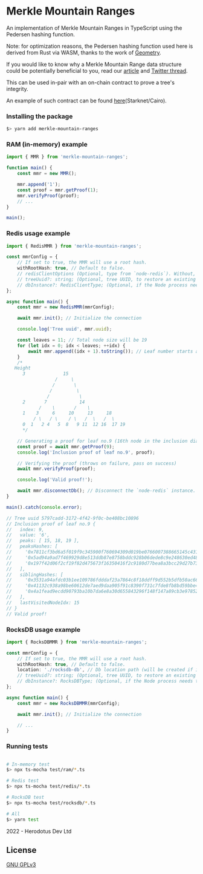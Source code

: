 # Merkle Mountain Ranges

An implementation of Merkle Mountain Ranges in TypeScript using the Pedersen hashing function.

Note: for optimization reasons, the Pedersen hashing function used here is derived from Rust via WASM, thanks to the work of [Geometry](https://github.com/geometryresearch/starknet-signatures/blob/722c5987cb96aee80f230a97fed685194c97b7db/packages/prover/src/pedersen.rs).

If you would like to know why a Merkle Mountain Range data structure could be potentially beneficial to you, read our [article](https://codyx.medium.com/over-the-proofs-a-world-of-trees-merkle-mountain-ranges-edition-️-dd4ac0e540fc) and [Twitter thread](https://twitter.com/0xtiagofneto/status/1590025666551902209).

This can be used in-pair with an on-chain contract to prove a tree's integrity.

An example of such contract can be found [here](https://github.com/HerodotusDev/cairo-mmr)(Starknet/Cairo).

### Installing the package

```sh
$> yarn add merkle-mountain-ranges
```

### RAM (in-memory) example

```typescript
import { MMR } from 'merkle-mountain-ranges';

function main() {
    const mmr = new MMR();

    mmr.append('1');
    const proof = mmr.getProof(1);
    mmr.verifyProof(proof);
    // ...
}

main();
```

### Redis usage example

```typescript
import { RedisMMR } from 'merkle-mountain-ranges';

const mmrConfig = {
    // If set to true, the MMR will use a root hash.
    withRootHash: true, // Default to false.
    // redisClientOptions (Optional, type from `node-redis`). Without, default to localhost on port 6379.
    // treeUuid?: string; (Optional, tree UUID, to restore an existing tree).
    // dbInstance?: RedisClientType; (Optional, if the Node process needs to instantiate a MMR sharing another db instance).
};

async function main() {
    const mmr = new RedisMMR(mmrConfig);

    await mmr.init(); // Initialize the connection

    console.log('Tree uuid', mmr.uuid);

    const leaves = 11; // Total node size will be 19
    for (let idx = 0; idx < leaves; ++idx) {
        await mmr.append((idx + 1).toString()); // Leaf number starts at 1 in this implementation.
    }
    /*
   Height
      3              15
                  /     \
                 /       \
                /         \
               /           \
      2       7            14
            /    \       /    \
      1    3     6     10     13     18
          / \   / \    / \   /  \   /  \
      0  1   2 4   5  8   9 11  12 16  17 19
      */

    // Generating a proof for leaf no.9 (16th node in the inclusion diagram above)
    const proof = await mmr.getProof(9);
    console.log('Inclusion proof of leaf no.9', proof);

    // Verifying the proof (throws on failure, pass on success)
    await mmr.verifyProof(proof);

    console.log('Valid proof!');

    await mmr.disconnectDb(); // Disconnect the `node-redis` instance.
}

main().catch(console.error);

// Tree uuid 5797cadd-3172-4f42-9f0c-be408bc10896
// Inclusion proof of leaf no.9 {
//   index: 9,
//   value: '6',
//   peaks: [ 15, 18, 19 ],
//   peaksHashes: [
//     '0x7811cf3bd6a5f019f9c345900f760694309d019be0766007388665145c431b3',
//     '0x5ad94a9ad7f469929d8e513ddb87e8758bddc928b06dede8c9e248630ed48f9',
//     '0x197f42d06f2cf19f82d475673f16350416f2c9180d77bea8a3bcc29d27b7325'
//   ],
//   siblingHashes: [
//     '0x3531a94afdc03b1ee109786fdddaf23a7864c8f18ddff9d552b5dfb50ac66a',
//     '0x41132c938a98be60612de7aed9daa905f91c8390f731c7fde8fb8bd59bbe4c3',
//     '0x4a1fead9ecdd90793ba10b7da6e8a30d655843296f148f147a89cb3e978528'
//   ],
//   lastVisitedNodeIdx: 15
// }
// Valid proof!
```

### RocksDB usage example

```typescript
import { RocksDBMMR } from 'merkle-mountain-ranges';

const mmrConfig = {
    // If set to true, the MMR will use a root hash.
    withRootHash: true, // Default to false.
    location: './rocksdb-db', // Db location path (will be created if it's non-existing).
    // treeUuid?: string; (Optional, tree UUID, to restore an existing tree).
    // dbInstance?: RocksDBType; (Optional, if the Node process needs to instantiate a MMR sharing another db instance).
};

async function main() {
    const mmr = new RocksDBMMR(mmrConfig);

    await mmr.init(); // Initialize the connection

    // ...
}
```

### Running tests

```bash

# In-memory test
$> npx ts-mocha test/ram/*.ts

# Redis test
$> npx ts-mocha test/redis/*.ts

# RocksDB test
$> npx ts-mocha test/rocksdb/*.ts

# All
$> yarn test
```

2022 - Herodotus Dev Ltd

## License

[GNU GPLv3](https://github.com/HerodotusDev/merkle-mountain-ranges/blob/main/LICENSE)
